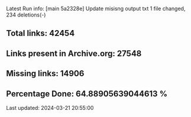 Latest Run info: 
[main 5a2328e] Update misisng output txt
 1 file changed, 234 deletions(-)

## Total links: 42454

## Links present in Archive.org: 27548

## Missing links: 14906

## Percentage Done: 64.88905639044613 %


Last updated: 2024-03-21 20:55:00
